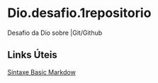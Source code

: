 # Dio.desafio.1repositorio
Desafio da Dio sobre |Git/Github

## Links Úteis
[Sintaxe Basic Markdow](https://www.markdownguide.org/basic-syntax/)
